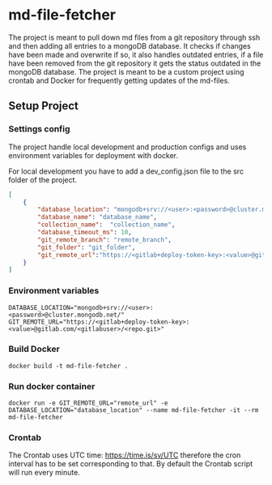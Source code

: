 # md-file-fetcher
The project is meant to pull down md files from a git repository through ssh and then adding all entries to a mongoDB database.
It checks if changes have been made and overwrite if so, it also handles outdated entries, if a file have been removed from the git repository it gets the status outdated in the mongoDB database.
The project is meant to be a custom project using crontab and Docker for frequently getting updates of the md-files.

## Setup Project

### Settings config

The project handle local development and production configs and uses environment variables for deployment with docker.

For local development you have to add a dev_config.json file to the src folder of the project.

```json
[
    {
        "database_location": "mongodb+srv://<user>:<password>@cluster.mongodb.net/",
        "database_name": "database_name",
        "collection_name":  "collection_name",
        "database_timeout_ms": 10,
        "git_remote_branch": "remote_branch",
        "git_folder": "git_folder",
        "git_remote_url":"https://<gitlab+deploy-token-key>:<value>@gitlab.com/<gitlabuser>/<repo.git>"
    }
]
```
### Environment variables
```
DATABASE_LOCATION="mongodb+srv://<user>:<password>@cluster.mongodb.net/"  
GIT_REMOTE_URL="https://<gitlab+deploy-token-key>:<value>@gitlab.com/<gitlabuser>/<repo.git>" 
```
### Build Docker

```
docker build -t md-file-fetcher .
```
### Run docker container
```
docker run -e GIT_REMOTE_URL="remote_url" -e DATABASE_LOCATION="database_location" --name md-file-fetcher -it --rm md-file-fetcher
```



### Crontab

The Crontab uses UTC time: https://time.is/sv/UTC therefore the cron interval has to be set corresponding to that.
By default the Crontab script will run every minute.
